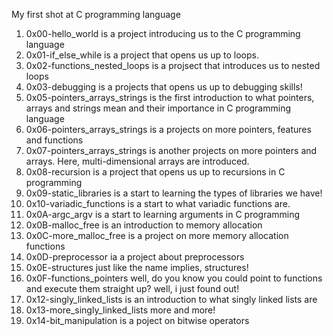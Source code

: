 My first shot at C programming language

1. 0x00-hello_world is a project introducing us to the C programming language
2. 0x01-if_else_while is a project that opens us up to loops.
3. 0x02-functions_nested_loops is a projsect that introduces us to nested loops
4. 0x03-debugging is a projects that opens us up to debugging skills!
5. 0x05-pointers_arrays_strings is the first introduction to what pointers, arrays and strings mean and their importance in C programming language
6. 0x06-pointers_arrays_strings is a projects on more pointers, features and functions
7. 0x07-pointers_arrays_strings is another projects on more pointers and arrays. Here, multi-dimensional arrays are introduced.
8. 0x08-recursion is a project that opens us up to recursions in C programming
9. 0x09-static_libraries is a start to learning the types of libraries we have!
10. 0x10-variadic_functions is a start to what variadic functions are.
11. 0x0A-argc_argv is a start to learning arguments in C programming
12. 0x0B-malloc_free is an introduction to memory allocation
13. 0x0C-more_malloc_free is a project on more memory allocation functions
14. 0x0D-preprocessor ia a project about preprocessors
15. 0x0E-structures just like the name implies, structures!
16. 0x0F-functions_pointers well, do you know you could point to functions and execute them straight up? well, i just found out!
17. 0x12-singly_linked_lists is an introduction to what singly linked lists are
18. 0x13-more_singly_linked_lists more and more!
19. 0x14-bit_manipulation is a poject on bitwise operators
